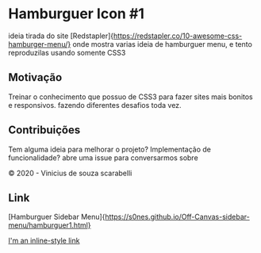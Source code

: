 # Hamburguer Icon  #1
ideia tirada do site [Redstapler]{https://redstapler.co/10-awesome-css-hamburger-menu/} onde mostra varias ideia de hamburguer menu, e tento reproduzilas usando somente CSS3

## Motivação
Treinar o conhecimento que possuo de CSS3 para fazer sites mais bonitos e responsivos. fazendo diferentes desafios toda vez.

## Contribuições
Tem alguma ideia para melhorar o projeto? Implementação de funcionalidade? abre uma issue para conversarmos sobre

© 2020 - Vinicius de souza scarabelli

## Link
[Hamburguer Sidebar Menu]{https://s0nes.github.io/Off-Canvas-sidebar-menu/hamburguer1.html}

[I'm an inline-style link](https://www.google.com)
